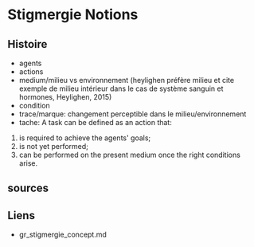 # Stigmergie Notions

## Histoire

- agents
- actions
- medium/milieu vs environnement (heylighen préfère milieu et cite exemple de milieu intérieur dans le cas de système sanguin et hormones, Heylighen, 2015)
- condition
- trace/marque: changement perceptible dans le milieu/environnement
- tache: A task can be defined as an action that:
1) is required to achieve the agents' goals;
2) is not yet performed;
3) can be performed on the present medium once the right conditions arise.

## sources

## Liens

- gr_stigmergie_concept.md
